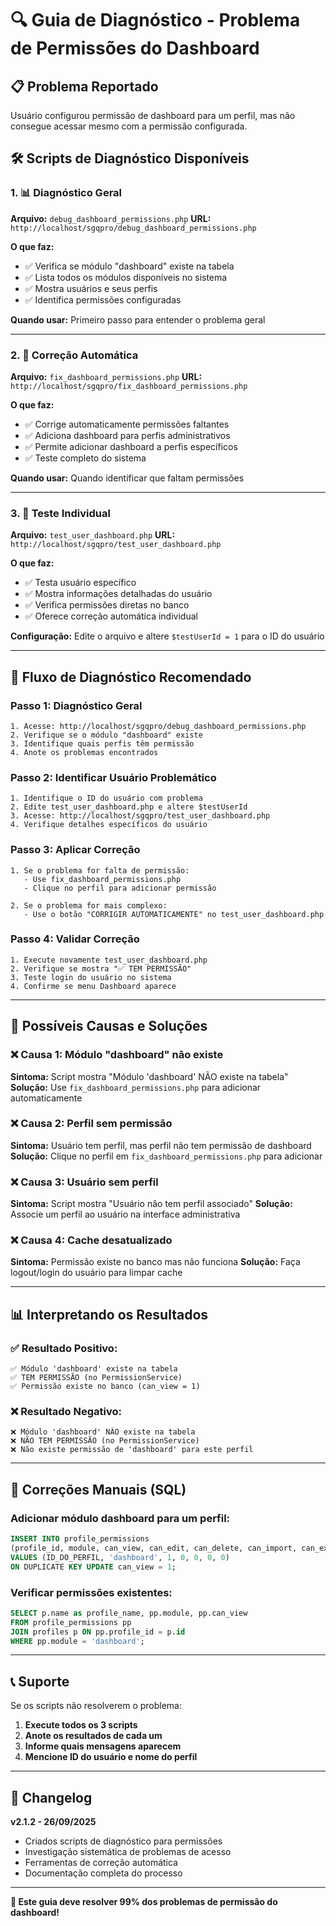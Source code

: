 # 🔍 Guia de Diagnóstico - Problema de Permissões do Dashboard

## 📋 **Problema Reportado**
Usuário configurou permissão de dashboard para um perfil, mas não consegue acessar mesmo com a permissão configurada.

## 🛠️ **Scripts de Diagnóstico Disponíveis**

### 1. 📊 **Diagnóstico Geral**
**Arquivo:** `debug_dashboard_permissions.php`
**URL:** `http://localhost/sgqpro/debug_dashboard_permissions.php`

**O que faz:**
- ✅ Verifica se módulo "dashboard" existe na tabela
- ✅ Lista todos os módulos disponíveis no sistema
- ✅ Mostra usuários e seus perfis
- ✅ Identifica permissões configuradas

**Quando usar:** Primeiro passo para entender o problema geral

---

### 2. 🔧 **Correção Automática**
**Arquivo:** `fix_dashboard_permissions.php`
**URL:** `http://localhost/sgqpro/fix_dashboard_permissions.php`

**O que faz:**
- ✅ Corrige automaticamente permissões faltantes
- ✅ Adiciona dashboard para perfis administrativos
- ✅ Permite adicionar dashboard a perfis específicos
- ✅ Teste completo do sistema

**Quando usar:** Quando identificar que faltam permissões

---

### 3. 🧪 **Teste Individual**
**Arquivo:** `test_user_dashboard.php`
**URL:** `http://localhost/sgqpro/test_user_dashboard.php`

**O que faz:**
- ✅ Testa usuário específico
- ✅ Mostra informações detalhadas do usuário
- ✅ Verifica permissões diretas no banco
- ✅ Oferece correção automática individual

**Configuração:** Edite o arquivo e altere `$testUserId = 1` para o ID do usuário

---

## 🚀 **Fluxo de Diagnóstico Recomendado**

### **Passo 1: Diagnóstico Geral**
```
1. Acesse: http://localhost/sgqpro/debug_dashboard_permissions.php
2. Verifique se o módulo "dashboard" existe
3. Identifique quais perfis têm permissão
4. Anote os problemas encontrados
```

### **Passo 2: Identificar Usuário Problemático**
```
1. Identifique o ID do usuário com problema
2. Edite test_user_dashboard.php e altere $testUserId
3. Acesse: http://localhost/sgqpro/test_user_dashboard.php
4. Verifique detalhes específicos do usuário
```

### **Passo 3: Aplicar Correção**
```
1. Se o problema for falta de permissão:
   - Use fix_dashboard_permissions.php
   - Clique no perfil para adicionar permissão
   
2. Se o problema for mais complexo:
   - Use o botão "CORRIGIR AUTOMATICAMENTE" no test_user_dashboard.php
```

### **Passo 4: Validar Correção**
```
1. Execute novamente test_user_dashboard.php
2. Verifique se mostra "✅ TEM PERMISSÃO"
3. Teste login do usuário no sistema
4. Confirme se menu Dashboard aparece
```

---

## 🎯 **Possíveis Causas e Soluções**

### **❌ Causa 1: Módulo "dashboard" não existe**
**Sintoma:** Script mostra "Módulo 'dashboard' NÃO existe na tabela"
**Solução:** Use `fix_dashboard_permissions.php` para adicionar automaticamente

### **❌ Causa 2: Perfil sem permissão**
**Sintoma:** Usuário tem perfil, mas perfil não tem permissão de dashboard
**Solução:** Clique no perfil em `fix_dashboard_permissions.php` para adicionar

### **❌ Causa 3: Usuário sem perfil**
**Sintoma:** Script mostra "Usuário não tem perfil associado"
**Solução:** Associe um perfil ao usuário na interface administrativa

### **❌ Causa 4: Cache desatualizado**
**Sintoma:** Permissão existe no banco mas não funciona
**Solução:** Faça logout/login do usuário para limpar cache

---

## 📊 **Interpretando os Resultados**

### **✅ Resultado Positivo:**
```
✅ Módulo 'dashboard' existe na tabela
✅ TEM PERMISSÃO (no PermissionService)
✅ Permissão existe no banco (can_view = 1)
```

### **❌ Resultado Negativo:**
```
❌ Módulo 'dashboard' NÃO existe na tabela
❌ NÃO TEM PERMISSÃO (no PermissionService)
❌ Não existe permissão de 'dashboard' para este perfil
```

---

## 🔧 **Correções Manuais (SQL)**

### **Adicionar módulo dashboard para um perfil:**
```sql
INSERT INTO profile_permissions 
(profile_id, module, can_view, can_edit, can_delete, can_import, can_export) 
VALUES (ID_DO_PERFIL, 'dashboard', 1, 0, 0, 0, 0)
ON DUPLICATE KEY UPDATE can_view = 1;
```

### **Verificar permissões existentes:**
```sql
SELECT p.name as profile_name, pp.module, pp.can_view 
FROM profile_permissions pp 
JOIN profiles p ON pp.profile_id = p.id 
WHERE pp.module = 'dashboard';
```

---

## 📞 **Suporte**

Se os scripts não resolverem o problema:

1. **Execute todos os 3 scripts**
2. **Anote os resultados de cada um**
3. **Informe quais mensagens aparecem**
4. **Mencione ID do usuário e nome do perfil**

---

## 📝 **Changelog**

**v2.1.2 - 26/09/2025**
- Criados scripts de diagnóstico para permissões
- Investigação sistemática de problemas de acesso
- Ferramentas de correção automática
- Documentação completa do processo

---

**🎯 Este guia deve resolver 99% dos problemas de permissão do dashboard!**
